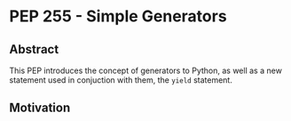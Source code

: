 # PEP 255 - Simple Generators

## Abstract

This PEP introduces the concept of generators to Python, as well as a new statement used in conjuction with them,
the `yield` statement.

## Motivation


